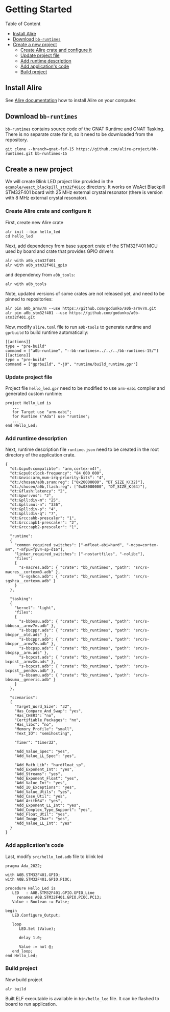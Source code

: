 # Getting Started

Table of Content

* [Install Alire](#install-alire)
* [Download `bb-runtimes`](#download-bb-runtimes)
* [Create a new project](#create-a-new-project)
  * [Create Alire crate and configure it](#create-alire-crate-and-configure-it)
  * [Update project file](#update-project-file)
  * [Add runtime description](#add-runtime-description)
  * [Add application's code](#add-applications-code)
  * [Build project](#build-project)

## Install Alire

See [Alire documentation](https://alire.ada.dev/docs/#getting-started) how to install Alire on your computer.

## Download `bb-runtimes`

`bb-runtimes` contains source code of the GNAT Runtime and GNAT Tasking.
There is no separate crate for it, so it need to be downloaded from the repository.

```
git clone --branch=gnat-fsf-15 https://github.com/alire-project/bb-runtimes.git bb-runtimes-15
```

## Create a new project

We will create Blink LED project like provided in the [`example/weact_blackpill_stm32f401cc`](../example/weact_blackpill_stm32f401cc) directory.
It works on WeAct Blackpill STM32F401 board with 25 MHz external crystal resonator (there is version with 8 MHz external crystal resonator).

### Create Alire crate and configure it

First, create new Alire crate

```
alr init --bin hello_led
cd hello_led
```

Next, add dependency from base support crate of the STM32F401 MCU used by board and crate that provides GPIO drivers

```
alr with a0b_stm32f401
alr with a0b_stm32f401_gpio
```

and dependency from `a0b_tools`:

```
alr with a0b_tools
```

Note, updated versions of some crates are not released yet, and need to be pinned to repositories:

```
alr pin a0b_armv7m --use https://github.com/godunko/a0b-armv7m.git
alr pin a0b_stm32f401 --use https://github.com/godunko/a0b-stm32f401.git
```

Now, modify `alire.toml` file to run `a0b-tools` to generate runtime and `gprbuild` to build runtime automatically:

```
[[actions]]
type = "pre-build"
command = ["a0b-runtime", "--bb-runtimes=../../../bb-runtimes-15/"]
[[actions]]
type = "pre-build"
command = ["gprbuild", "-j0", "runtime/build_runtime.gpr"]
```

### Update project file

Project file `hello_led.gpr` need to be modified to use `arm-eabi` compiler and generated custom runtime:

```
project Hello_Led is
   ...
   for Target use "arm-eabi";
   for Runtime ("Ada") use "runtime";
   ...
end Hello_Led;
```

### Add runtime description

Next, runtime description file `runtime.json` need to be created in the root directory of the application crate.

```
{
  "dt:&cpu0:compatible": "arm,cortex-m4f",
  "dt:&cpu0:clock-frequency": "84_000_000",
  "dt:&nvic:arm,num-irq-priority-bits": "4",
  "dt:/chosen/a0b,sram:reg": ["0x20000000", "DT_SIZE_K(32)"],
  "dt:/chosen/a0b,flash:reg": ["0x08000000", "DT_SIZE_K(64)"],
  "dt:&flash:latency": "2",
  "dt:&pwr:vos": "2",
  "dt:&pll:div-m": "25",
  "dt:&pll:mul-n": "336",
  "dt:&pll:div-p": "4",
  "dt:&pll:div-q": "7",
  "dt:&rcc:ahb-prescaler": "1",
  "dt:&rcc:apb1-prescaler": "2",
  "dt:&rcc:apb2-prescaler": "1",

  "runtime":
  {
    "common_required_switches": ["-mfloat-abi=hard", "-mcpu=cortex-m4", "-mfpu=fpv4-sp-d16"],
    "linker_required_switches": ["-nostartfiles", "-nolibc"],
    "files":
    {
      "s-macres.adb": { "crate": "bb_runtimes", "path": "src/s-macres__cortexm3.adb" },
      "s-sgshca.adb": { "crate": "bb_runtimes", "path": "src/s-sgshca__cortexm.adb" }
    }
  },

  "tasking":
  {
    "kernel": "light",
    "files":
    {
      "s-bbbosu.adb": { "crate": "bb_runtimes", "path": "src/s-bbbosu__armv7m.adb" },
      "s-bbcppr.ads": { "crate": "bb_runtimes", "path": "src/s-bbcppr__old.ads" },
      "s-bbcppr.adb": { "crate": "bb_runtimes", "path": "src/s-bbcppr__armv7m.adb" },
      "s-bbcpsp.ads": { "crate": "bb_runtimes", "path": "src/s-bbcpsp__arm.ads" },
      "s-bcpcst.ads": { "crate": "bb_runtimes", "path": "src/s-bcpcst__armvXm.ads" },
      "s-bcpcst.adb": { "crate": "bb_runtimes", "path": "src/s-bcpcst__pendsv.adb" },
      "s-bbsumu.adb": { "crate": "bb_runtimes", "path": "src/s-bbsumu__generic.adb" }
    }
  },

  "scenarios":
  {
    "Target_Word_Size": "32",
    "Has_Compare_And_Swap": "yes",
    "Has_CHERI": "no",
    "Certifiable_Packages": "no",
    "Has_libc": "no",
    "Memory_Profile": "small",
    "Text_IO": "semihosting",

    "Timer": "timer32",

    "Add_Value_Spec": "yes",
    "Add_Value_LL_Spec": "yes",

    "Add_Math_Lib": "hardfloat_sp",
    "Add_Exponent_Int": "yes",
    "Add_Streams": "yes",
    "Add_Exponent_Float": "yes",
    "Add_Value_Int": "yes",
    "Add_IO_Exceptions": "yes",
    "Add_Value_Utils": "yes",
    "Add_Case_Util": "yes",
    "Add_Arith64": "yes",
    "Add_Exponent_LL_Int": "yes",
    "Add_Complex_Type_Support": "yes",
    "Add_Float_Util": "yes",
    "Add_Image_Char": "yes",
    "Add_Value_LL_Int": "yes"
  }
}
```

### Add application's code

Last, modify `src/hello_led.adb` file to blink led

```
pragma Ada_2022;

with A0B.STM32F401.GPIO;
with A0B.STM32F401.GPIO.PIOC;

procedure Hello_Led is
   LED   : A0B.STM32F401.GPIO.GPIO_Line
     renames A0B.STM32F401.GPIO.PIOC.PC13;
   Value : Boolean := False;

begin
   LED.Configure_Output;

   loop
      LED.Set (Value);

      delay 1.0;

      Value := not @;
   end loop;
end Hello_Led;
```

### Build project

Now build project

```
alr build
```

Built ELF executable is available in `bin/hello_led` file. It can be flashed to board to run application.

